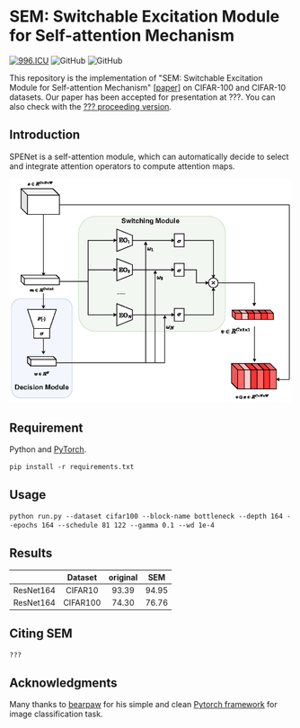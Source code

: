 # SEM: Switchable Excitation Module for Self-attention Mechanism
[![996.ICU](https://img.shields.io/badge/link-996.icu-red.svg)](https://996.icu) 
![GitHub](https://img.shields.io/github/license/gbup-group/DIANet.svg)
![GitHub](https://img.shields.io/badge/Qrange%20-group-orange)

This repository is the implementation of "SEM: Switchable Excitation Module for Self-attention Mechanism" [[paper]](https://arxiv.org/abs/?)  on CIFAR-100 and CIFAR-10 datasets. Our paper has been accepted for presentation at ???. You can also check with the [??? proceeding version](???).

## Introduction

SPENet is a self-attention module, which can automatically decide to select and integrate attention operators to compute attention maps.  

<p align="center">
  <img src="https://github.com/Qrange-group/SEM/blob/main/images/arch.png" width="600">
</p>

## Requirement
Python and [PyTorch](http://pytorch.org/).
  ```
  pip install -r requirements.txt
  ```
## Usage
  ```
python run.py --dataset cifar100 --block-name bottleneck --depth 164 --epochs 164 --schedule 81 122 --gamma 0.1 --wd 1e-4
  ```

## Results
|                 |  Dataset  | original |  SEM  |
|:---------------:|:------:|:--------:|:------:|
|    ResNet164    |CIFAR10 |   93.39  |  94.95 |
|    ResNet164    |CIFAR100|   74.30  |  76.76 |



## Citing SEM

```
???
```

## Acknowledgments
Many thanks to [bearpaw](https://github.com/bearpaw) for his simple and clean [Pytorch framework](https://github.com/bearpaw/pytorch-classification) for image classification task.
